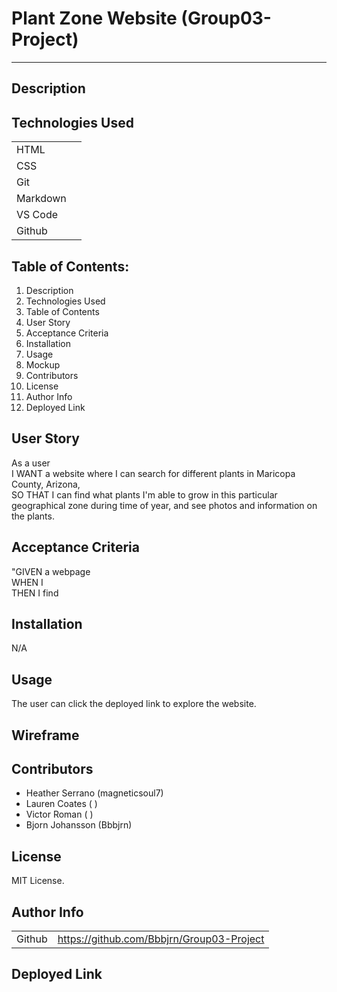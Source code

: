 # Plant Zone Website (Group03-Project) 
--------

## Description


## Technologies Used

|        |  | 
| ------------- |:-------------:| 
| HTML      |  | 
| CSS       |  |   
| Git       |  |   
| Markdown  |  |
| VS Code   |  |   
| Github    |  |   

## Table of Contents: 

1. Description <br>
2. Technologies Used <br>
3. Table of Contents <br>
4. User Story <br>
5. Acceptance Criteria <br>
6. Installation <br>
7. Usage <br>
8. Mockup <br>
9. Contributors <br>
10. License <br>
11. Author Info <br>
12. Deployed Link <br>

## User Story

As a user <br>
I WANT a website where I can search for different plants in Maricopa County, Arizona, <br>
SO THAT I can find what plants I'm able to grow in this particular geographical zone during time of year, and see photos and information on the plants.

## Acceptance Criteria

"GIVEN a webpage  <br>
WHEN I  <br>
THEN I find 

## Installation 

N/A

## Usage

The user can click the deployed link to explore the website.

## Wireframe



## Contributors

* Heather Serrano (magneticsoul7) <br>
* Lauren Coates ( ) <br>
* Victor Roman ( ) <br>
* Bjorn Johansson (Bbbjrn)

## License

MIT License.

## Author Info

|        |  | 
| ------------- |:-------------:|   
| Github    | https://github.com/Bbbjrn/Group03-Project |   

## Deployed Link 

